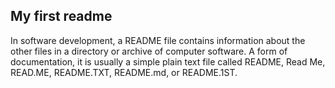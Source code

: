 ## My first readme
In software development, a README file contains information about the other files in a directory or archive of computer software. A form of documentation, it is usually a simple plain text file called README, Read Me, READ.ME, README.TXT, README.md, or README.1ST.
